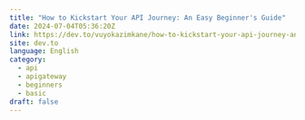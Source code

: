 ```yaml
---
title: "How to Kickstart Your API Journey: An Easy Beginner's Guide"
date: 2024-07-04T05:36:20Z
link: https://dev.to/vuyokazimkane/how-to-kickstart-your-api-journey-an-easy-beginners-guide-a9m?utm_medium=RSS&utm_source=news.12bit.vn
site: dev.to
language: English
category:
  - api
  - apigateway
  - beginners
  - basic
draft: false
---
```

